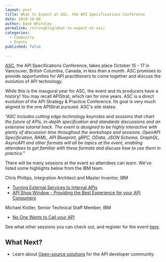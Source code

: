 ```yaml
---
layout: post
title: What to Expect at ASC, the API Specifications Conference
date: 2019-10-08
author: Dave Whiteley
permalink: /strongblog/what-to-expect-at-asc/
categories:
  - Community
  - Events
published: false  
  
---
```

[ASC](https://events.linuxfoundation.org/events/asc-2019/), the API Specifications Conference, takes place October 15 - 17 in Vancouver, British Columbia, Canada, in less than a month. ASC promises to provide opportunities for API practitioners to come together and discuss the evolution of API technology.
 
<!--more-->

While this is the inaugural year for ASC, the event and its producers have a history! You may recall APIStrat, which ran for nine years. ASC is a direct evolution of the API Strategy & Practice Conference. Its goal is very much aligned to the one  APIStrat pursued. ASC's site states:

*"ASC includes cutting edge technology keynotes and sessions that chart the future of APIs, in-depth specification and standards discussions and an extensive tutorial track. The event is designed to be highly interactive with plenty of discussion time throughout the workshops and sessions. OpenAPI Specification, RAML, API Blueprint, gRPC, OData, JSON Schema, GraphQL, AsyncAPI and other formats will all be topics at the event, enabling attendees to get familiar with these formats and discuss how to use them in practice."*

There will be many sessions at the event so attendees can learn. We've listed some highlights below from the IBM team.

Chris Phillips, Integration Architect and Master Inventor, IBM 
* [Turning External Services to Internal APIs](https://sched.co/T6tr) 
* [API Shop Window - Providing the Best Experience for your API Consumers](https://sched.co/T6tx)

Michael Kistler, Senior Technical Staff Member, IBM
* [No One Wants to Call your API](https://sched.co/T6uX)

See what other sessions you can check out, and register for the event [here](https://events.linuxfoundation.org/events/asc-2019/).

## What Next?

* Learn about [Open-source solutions](https://strongloop.com/projects/) for the API developer community. 
